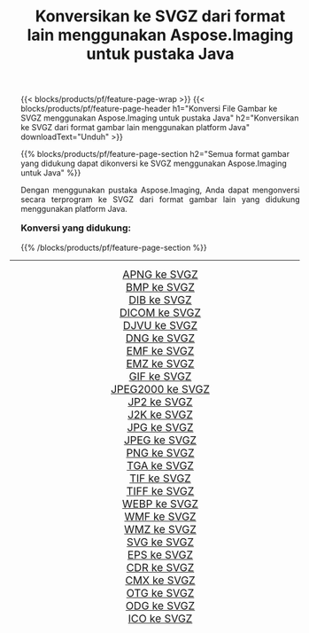 ﻿---
title: Konversikan ke SVGZ dari format lain menggunakan Aspose.Imaging untuk pustaka Java 
weight: 3920
url: /id/java/conversion/to/svgz/ 
lang: id
langdirlevel: 2
locales: zh-hans,ja,it,ru,de,es,fr,nl,id,lt,pl,pt,vi,tr,ko,zh-hant,ar,hi,th,sv,cs,uk,he
description: Menggunakan Aspose.Imaging Anda dapat mengonversi ke SVGZ dari format lain menggunakan Java
---

{{< blocks/products/pf/feature-page-wrap >}}
{{< blocks/products/pf/feature-page-header h1="Konversi File Gambar ke SVGZ menggunakan Aspose.Imaging untuk pustaka Java" h2="Konversikan ke SVGZ dari format gambar lain menggunakan platform Java" downloadText="Unduh" >}}


{{% blocks/products/pf/feature-page-section  h2="Semua format gambar yang didukung dapat dikonversi ke SVGZ menggunakan Aspose.Imaging untuk Java" %}}
<p align=justify>Dengan menggunakan pustaka Aspose.Imaging, Anda dapat mengonversi secara terprogram ke SVGZ dari format gambar lain yang didukung menggunakan platform Java.</p>
<h3 style="margin-top:16px;">
Konversi yang didukung:
</h3>
{{% /blocks/products/pf/feature-page-section %}}
<div class="container-fluid productfamilypage bg-gray">
    <div class="convertypes bg-gray agp-content section">
        <div class="container">
		<hr style="margin-left:-20px;"/>
		<div class="row other-converters" style="gap: 10px;font-size: 19px;text-align:center;">
		    <div class='col-md-3 other-converter remove-lp remove-rp'><a href="/imaging/id/java/conversion/apng-to-svgz/" style="padding:15px;">APNG ke SVGZ</a></div>
<div class='col-md-3 other-converter remove-lp remove-rp'><a href="/imaging/id/java/conversion/bmp-to-svgz/" style="padding:15px;">BMP ke SVGZ</a></div>
<div class='col-md-3 other-converter remove-lp remove-rp'><a href="/imaging/id/java/conversion/dib-to-svgz/" style="padding:15px;">DIB ke SVGZ</a></div>
<div class='col-md-3 other-converter remove-lp remove-rp'><a href="/imaging/id/java/conversion/dicom-to-svgz/" style="padding:15px;">DICOM ke SVGZ</a></div>
<div class='col-md-3 other-converter remove-lp remove-rp'><a href="/imaging/id/java/conversion/djvu-to-svgz/" style="padding:15px;">DJVU ke SVGZ</a></div>
<div class='col-md-3 other-converter remove-lp remove-rp'><a href="/imaging/id/java/conversion/dng-to-svgz/" style="padding:15px;">DNG ke SVGZ</a></div>
<div class='col-md-3 other-converter remove-lp remove-rp'><a href="/imaging/id/java/conversion/emf-to-svgz/" style="padding:15px;">EMF ke SVGZ</a></div>
<div class='col-md-3 other-converter remove-lp remove-rp'><a href="/imaging/id/java/conversion/emz-to-svgz/" style="padding:15px;">EMZ ke SVGZ</a></div>
<div class='col-md-3 other-converter remove-lp remove-rp'><a href="/imaging/id/java/conversion/gif-to-svgz/" style="padding:15px;">GIF ke SVGZ</a></div>
<div class='col-md-3 other-converter remove-lp remove-rp'><a href="/imaging/id/java/conversion/jpeg2000-to-svgz/" style="padding:15px;">JPEG2000 ke SVGZ</a></div>
<div class='col-md-3 other-converter remove-lp remove-rp'><a href="/imaging/id/java/conversion/jp2-to-svgz/" style="padding:15px;">JP2 ke SVGZ</a></div>
<div class='col-md-3 other-converter remove-lp remove-rp'><a href="/imaging/id/java/conversion/j2k-to-svgz/" style="padding:15px;">J2K ke SVGZ</a></div>
<div class='col-md-3 other-converter remove-lp remove-rp'><a href="/imaging/id/java/conversion/jpg-to-svgz/" style="padding:15px;">JPG ke SVGZ</a></div>
<div class='col-md-3 other-converter remove-lp remove-rp'><a href="/imaging/id/java/conversion/jpeg-to-svgz/" style="padding:15px;">JPEG ke SVGZ</a></div>
<div class='col-md-3 other-converter remove-lp remove-rp'><a href="/imaging/id/java/conversion/png-to-svgz/" style="padding:15px;">PNG ke SVGZ</a></div>
<div class='col-md-3 other-converter remove-lp remove-rp'><a href="/imaging/id/java/conversion/tga-to-svgz/" style="padding:15px;">TGA ke SVGZ</a></div>
<div class='col-md-3 other-converter remove-lp remove-rp'><a href="/imaging/id/java/conversion/tif-to-svgz/" style="padding:15px;">TIF ke SVGZ</a></div>
<div class='col-md-3 other-converter remove-lp remove-rp'><a href="/imaging/id/java/conversion/tiff-to-svgz/" style="padding:15px;">TIFF ke SVGZ</a></div>
<div class='col-md-3 other-converter remove-lp remove-rp'><a href="/imaging/id/java/conversion/webp-to-svgz/" style="padding:15px;">WEBP ke SVGZ</a></div>
<div class='col-md-3 other-converter remove-lp remove-rp'><a href="/imaging/id/java/conversion/wmf-to-svgz/" style="padding:15px;">WMF ke SVGZ</a></div>
<div class='col-md-3 other-converter remove-lp remove-rp'><a href="/imaging/id/java/conversion/wmz-to-svgz/" style="padding:15px;">WMZ ke SVGZ</a></div>
<div class='col-md-3 other-converter remove-lp remove-rp'><a href="/imaging/id/java/conversion/svg-to-svgz/" style="padding:15px;">SVG ke SVGZ</a></div>
<div class='col-md-3 other-converter remove-lp remove-rp'><a href="/imaging/id/java/conversion/eps-to-svgz/" style="padding:15px;">EPS ke SVGZ</a></div>
<div class='col-md-3 other-converter remove-lp remove-rp'><a href="/imaging/id/java/conversion/cdr-to-svgz/" style="padding:15px;">CDR ke SVGZ</a></div>
<div class='col-md-3 other-converter remove-lp remove-rp'><a href="/imaging/id/java/conversion/cmx-to-svgz/" style="padding:15px;">CMX ke SVGZ</a></div>
<div class='col-md-3 other-converter remove-lp remove-rp'><a href="/imaging/id/java/conversion/otg-to-svgz/" style="padding:15px;">OTG ke SVGZ</a></div>
<div class='col-md-3 other-converter remove-lp remove-rp'><a href="/imaging/id/java/conversion/odg-to-svgz/" style="padding:15px;">ODG ke SVGZ</a></div>
<div class='col-md-3 other-converter remove-lp remove-rp'><a href="/imaging/id/java/conversion/ico-to-svgz/" style="padding:15px;">ICO ke SVGZ</a></div>
                </div>
        </div>
    </div>
</div>
<br/>

